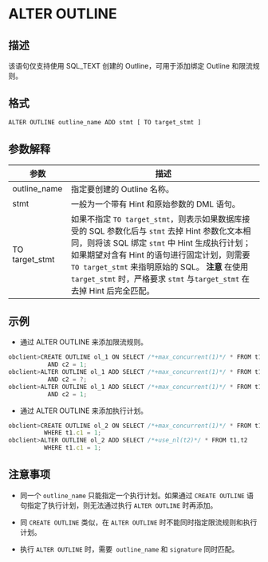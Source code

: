 ALTER OUTLINE 
==================================



描述 
-----------

该语句仅支持使用 SQL_TEXT 创建的 Outline，可用于添加绑定 Outline 和限流规则。

格式 
-----------

```javascript
ALTER OUTLINE outline_name ADD stmt [ TO target_stmt ]
```



参数解释 
-------------



|       参数       |                                                                                                                                         描述                                                                                                                                          |
|----------------|-------------------------------------------------------------------------------------------------------------------------------------------------------------------------------------------------------------------------------------------------------------------------------------|
| outline_name   | 指定要创建的 Outline 名称。                                                                                                                                                                                                                                                                  |
| stmt           | 一般为一个带有 Hint 和原始参数的 DML 语句。                                                                                                                                                                                                                                                         |
| TO target_stmt | 如果不指定 `TO target_stmt`，则表示如果数据库接受的 SQL 参数化后与 `stmt` 去掉 Hint 参数化文本相同，则将该 SQL 绑定 `stmt` 中 Hint 生成执行计划；如果期望对含有 Hint 的语句进行固定计划，则需要 `TO target_stmt` 来指明原始的 SQL。  **注意**  在使用 `target_stmt` 时，严格要求 `stmt` 与`target_stmt` 在去掉 Hint 后完全匹配。 |



示例 
-----------

* 通过 ALTER OUTLINE 来添加限流规则。

  




```javascript
obclient>CREATE OUTLINE ol_1 ON SELECT /*+max_concurrent(1)*/ * FROM t1 WHERE c1 =1 
           AND c2 = 1;
obclient>ALTER OUTLINE ol_1 ADD SELECT /*+max_concurrent(1)*/ * FROM t1 WHERE c1 =1 
           AND c2 = ?;
obclient>ALTER OUTLINE ol_1 ADD SELECT /*+max_concurrent(1)*/ * FROM t1 WHERE c1 =? 
           AND c2 = 1;
```



* 通过 ALTER OUTLINE 来添加执行计划。

  




```javascript
obclient>CREATE OUTLINE ol_2 ON SELECT /*+max_concurrent(1)*/ * FROM t1,t2 
          WHERE t1.c1 = 1;
obclient>ALTER OUTLINE ol_2 ADD SELECT /*+use_nl(t2)*/ * FROM t1,t2 
          WHERE t1.c1 = 1;
```



注意事项 
-------------

* 同一个 `outline_name` 只能指定一个执行计划。如果通过 `CREATE OUTLINE` 语句指定了执行计划，则无法通过执行 `ALTER OUTLINE` 时再添加。

  

* 同 `CREATE OUTLINE` 类似，在 `ALTER OUTLINE` 时不能同时指定限流规则和执行计划。

  

* 执行 `ALTER OUTLINE` 时，需要` outline_name` 和 `signature` 同时匹配。

  



